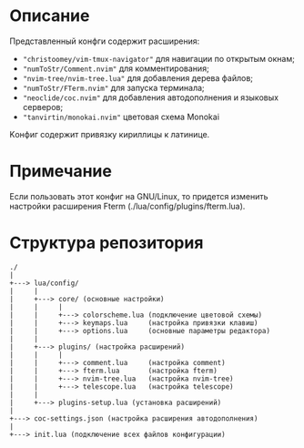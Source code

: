 # Описание

Представленный конфги содержит расширения:

- `"christoomey/vim-tmux-navigator"` для навигации по открытым окнам;
- `"numToStr/Comment.nvim"` для комментирования;
- `"nvim-tree/nvim-tree.lua"` для добавления дерева файлов;
- `"numToStr/FTerm.nvim"` для запуска терминала;
- `"neoclide/coc.nvim"` для добавления автодополнения и языковых серверов;
- `"tanvirtin/monokai.nvim"` цветовая схема Monokai
<!---->

Kонфиг содержит привязку кириллицы к латинице.
<br>

# Примечание

Если пользовать этот конфиг на GNU/Linux, то придется изменить настройки расширения
Fterm (./lua/config/plugins/fterm.lua).

# Структура репозитория

    ./
    |
    +---> lua/config/
    |     |
    |     +---> core/ (основные настройки)
    |     |     |
    |     |     +---> colorscheme.lua (подключение цветовой схемы)
    |     |     +---> keymaps.lua     (настройка привязки клавиш)
    |     |     +---> options.lua     (основные параметры редактора)
    |     |
    |     +---> plugins/ (настройка расширений)
    |     |     |
    |     |     +---> comment.lua     (настройка comment)
    |     |     +---> fterm.lua       (настройка fterm)
    |     |     +---> nvim-tree.lua   (настройка nvim-tree)
    |     |     +---> telescope.lua   (настройка telescope)
    |     |
    |     +---> plugins-setup.lua (установка расширений)
    |
    +---> coc-settings.json (настройка расширения автодополнения)
    |
    +---> init.lua (подключение всех файлов конфигурации)

